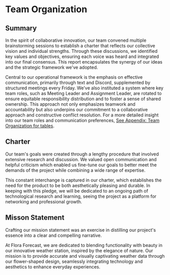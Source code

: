 # Team Organization  
## Summary  
In the spirit of collaborative innovation, our team convened multiple brainstorming sessions to establish a charter that reflects our collective vision and individual strengths. Through these discussions, we identified key values and objectives, ensuring each voice was heard and integrated into our final consensus. This report encapsulates the synergy of our ideas and the strategic framework we've adopted.

Central to our operational framework is the emphasis on effective communication, primarily through text and Discord, supplemented by structured meetings every Friday. We've also instituted a system where key team roles, such as Meeting Leader and Assignment Leader, are rotated to ensure equitable responsibility distribution and to foster a sense of shared ownership. This approach not only emphasizes teamwork and accountability but also underpins our commitment to a collaborative approach and constructive conflict resolution. For a more detailed insight into our team roles and communication preferences, [See Appendix: Team Organization for tables](Appendix.md). 

## Charter  
Our team's goals were created through a lengthy procedure that involved extensive research and discussion. We valued open communication and helpful criticism which enabled us fine-tune our goals to better meet the demands of the project while combining a wide range of expertise.

This constant interchange is captured in our charter, which establishes the need for the product to be both aesthetically pleasing and durable. In keeping with this pledge, we will be dedicated to an ongoing path of technological research and learning, seeing the project as a platform for networking and professional growth.


## Misson Statement  
Crafting our mission statement was an exercise in distilling our project's essence into a clear and compelling narrative. 

At Flora Forecast, we are dedicated to blending functionality with beauty in our innovative weather station, inspired by the elegance of nature. Our mission is to provide accurate and visually captivating weather data through our flower-shaped design, seamlessly integrating technology and aesthetics to enhance everyday experiences.

